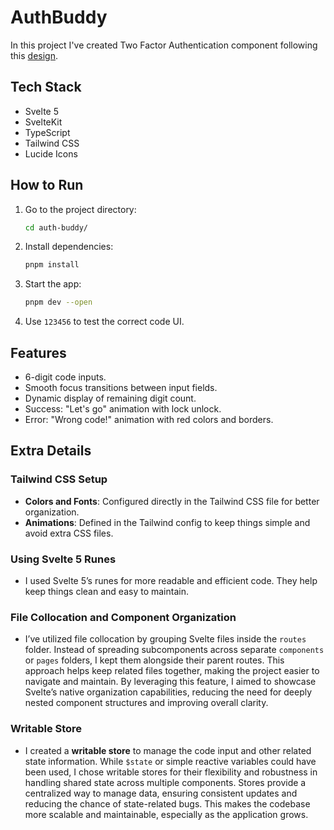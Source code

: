 # AuthBuddy

In this project I've created Two Factor Authentication component following this [design](https://dribbble.com/shots/10960055-Two-factor-authentication-2FA).

## Tech Stack
- Svelte 5
- SvelteKit
- TypeScript
- Tailwind CSS
- Lucide Icons

## How to Run
1. Go to the project directory:
   ```bash
   cd auth-buddy/
   ```
2. Install dependencies:
   ```bash
   pnpm install
   ```
3. Start the app:
   ```bash
   pnpm dev --open
   ```
4. Use `123456` to test the correct code UI.

## Features
- 6-digit code inputs.
- Smooth focus transitions between input fields.
- Dynamic display of remaining digit count.
- Success: "Let's go" animation with lock unlock.
- Error: "Wrong code!" animation with red colors and borders.

## Extra Details

### Tailwind CSS Setup
- **Colors and Fonts**: Configured directly in the Tailwind CSS file for better organization.  
- **Animations**: Defined in the Tailwind config to keep things simple and avoid extra CSS files.

### Using Svelte 5 Runes
- I used Svelte 5’s runes for more readable and efficient code. They help keep things clean and easy to maintain.

### File Collocation and Component Organization
- I’ve utilized file collocation by grouping Svelte files inside the `routes` folder. Instead of spreading subcomponents across separate `components` or `pages` folders, I kept them alongside their parent routes. This approach helps keep related files together, making the project easier to navigate and maintain. By leveraging this feature, I aimed to showcase Svelte’s native organization capabilities, reducing the need for deeply nested component structures and improving overall clarity.

### Writable Store
- I created a **writable store** to manage the code input and other related state information. While `$state` or simple reactive variables could have been used, I chose writable stores for their flexibility and robustness in handling shared state across multiple components. Stores provide a centralized way to manage data, ensuring consistent updates and reducing the chance of state-related bugs. This makes the codebase more scalable and maintainable, especially as the application grows.